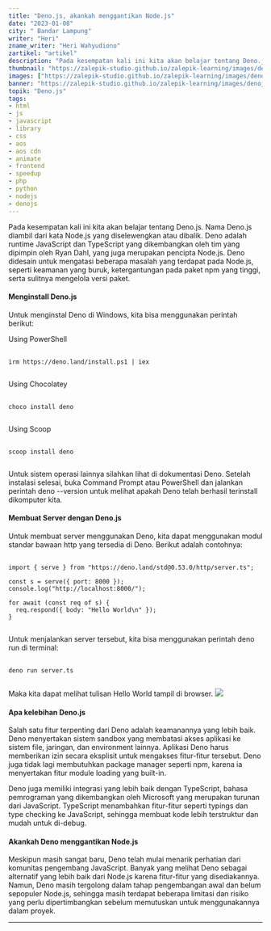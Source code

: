 ```yaml
---
title: "Deno.js, akankah menggantikan Node.js"
date: "2023-01-08"
city: " Bandar Lampung"
writer: "Heri"
zname_writer: "Heri Wahyudiono"
zartikel: "artikel"
description: "Pada kesempatan kali ini kita akan belajar tentang Deno.js. Nama Deno.js diambil dari kata Node.js yang diselewengkan atau dibalik"
thumbnail: "https://zalepik-studio.github.io/zalepik-learning/images/denojs-akankah-menggantikan-nodejs/thumbnail.png"
images: ["https://zalepik-studio.github.io/zalepik-learning/images/denojs-akankah-menggantikan-nodejs/images.png"]
banner: "https://zalepik-studio.github.io/zalepik-learning/images/denojs-akankah-menggantikan-nodejs/banner.png"
topik: "Deno.js"
tags: 
- html
- js
- javascript
- library
- css
- aos
- aos cdn
- animate
- frontend
- speedup
- php
- python
- nodejs
- denojs
---
```


Pada kesempatan kali ini kita akan belajar tentang Deno.js. Nama Deno.js diambil dari kata Node.js yang diselewengkan atau dibalik. Deno adalah runtime JavaScript dan TypeScript yang dikembangkan oleh tim yang dipimpin oleh Ryan Dahl, yang juga merupakan pencipta Node.js. Deno didesain untuk mengatasi beberapa masalah yang terdapat pada Node.js, seperti keamanan yang buruk, ketergantungan pada paket npm yang tinggi, serta sulitnya mengelola versi paket.

#### Menginstall Deno.js
Untuk menginstal Deno di Windows, kita bisa menggunakan perintah berikut:

<div class="zbarisbaru"></div>

Using PowerShell
<pre class="language-javascript">
  <code class="language-javascript">
irm https://deno.land/install.ps1 | iex
  </code>
</pre>

Using Chocolatey
<pre class="language-javascript">
  <code class="language-javascript">
choco install deno
  </code>
</pre>

Using Scoop
<pre class="language-javascript">
  <code class="language-javascript">
scoop install deno
  </code>
</pre>
Untuk sistem operasi lainnya silahkan lihat di dokumentasi Deno.
Setelah instalasi selesai, buka Command Prompt atau PowerShell dan jalankan perintah deno --version untuk melihat apakah Deno telah berhasil terinstall dikomputer kita.

#### Membuat Server dengan Deno.js
Untuk membuat server menggunakan Deno, kita dapat menggunakan modul standar bawaan http yang tersedia di Deno. Berikut adalah contohnya:
<pre class="language-javascript">
  <code class="language-javascript">
import { serve } from "https://deno.land/std@0.53.0/http/server.ts";

const s = serve({ port: 8000 });
console.log("http://localhost:8000/");

for await (const req of s) {
  req.respond({ body: "Hello World\n" });
}
  </code>
</pre>
Untuk menjalankan server tersebut, kita bisa menggunakan perintah deno run di terminal:
<pre class="language-javascript">
  <code class="language-javascript">
deno run server.ts
  </code>
</pre>
Maka kita dapat melihat tulisan Hello World tampil di browser.
<img class="" src="https://zalepik-studio.github.io/zalepik-learning/images/denojs-akankah-menggantikan-nodejs/Screenshot (1).png">

#### Apa kelebihan Deno.js
Salah satu fitur terpenting dari Deno adalah keamanannya yang lebih baik. Deno menyertakan sistem sandbox yang membatasi akses aplikasi ke sistem file, jaringan, dan environment lainnya. Aplikasi Deno harus memberikan izin secara eksplisit untuk mengakses fitur-fitur tersebut. Deno juga tidak lagi membutuhkan package manager seperti npm, karena ia menyertakan fitur module loading yang built-in.

<div class="zbarisbaru"></div>

Deno juga memiliki integrasi yang lebih baik dengan TypeScript, bahasa pemrograman yang dikembangkan oleh Microsoft yang merupakan turunan dari JavaScript. TypeScript menambahkan fitur-fitur seperti typings dan type checking ke JavaScript, sehingga membuat kode lebih terstruktur dan mudah untuk di-debug.

#### Akankah Deno menggantikan Node.js
Meskipun masih sangat baru, Deno telah mulai menarik perhatian dari komunitas pengembang JavaScript. Banyak yang melihat Deno sebagai alternatif yang lebih baik dari Node.js karena fitur-fitur yang disediakannya. Namun, Deno masih tergolong dalam tahap pengembangan awal dan belum sepopuler Node.js, sehingga masih terdapat beberapa limitasi dan risiko yang perlu dipertimbangkan sebelum memutuskan untuk menggunakannya dalam proyek.

<div class="zbarisbaru"></div>
<div class="zbarisbaru"></div>

---